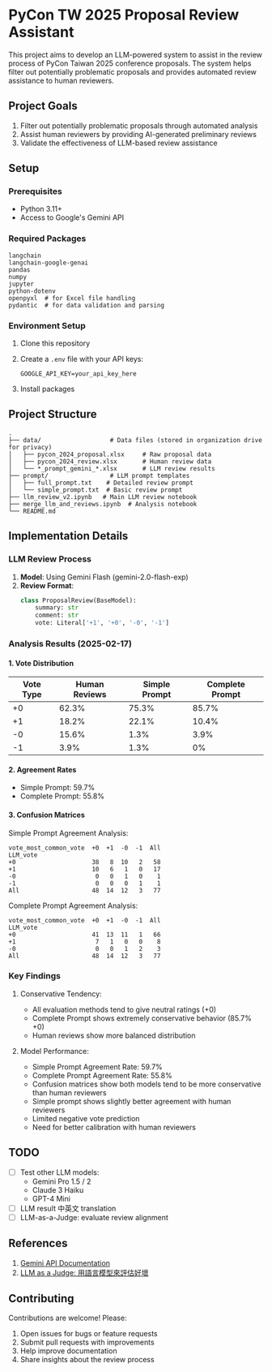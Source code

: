 # PyCon TW 2025 Proposal Review Assistant

This project aims to develop an LLM-powered system to assist in the review process of PyCon Taiwan 2025 conference proposals. The system helps filter out potentially problematic proposals and provides automated review assistance to human reviewers.

## Project Goals
1. Filter out potentially problematic proposals through automated analysis
2. Assist human reviewers by providing AI-generated preliminary reviews
3. Validate the effectiveness of LLM-based review assistance

## Setup

### Prerequisites
- Python 3.11+
- Access to Google's Gemini API

### Required Packages
```
langchain
langchain-google-genai
pandas
numpy
jupyter
python-dotenv
openpyxl  # for Excel file handling
pydantic  # for data validation and parsing
```

### Environment Setup
1. Clone this repository
2. Create a `.env` file with your API keys:
   ```
   GOOGLE_API_KEY=your_api_key_here
   ```

3. Install packages

## Project Structure
```
.
├── data/                   # Data files (stored in organization drive for privacy)
│   ├── pycon_2024_proposal.xlsx     # Raw proposal data
│   ├── pycon_2024_review.xlsx       # Human review data
│   └── *_prompt_gemini_*.xlsx       # LLM review results
├── prompt/                 # LLM prompt templates
│   ├── full_prompt.txt    # Detailed review prompt
│   └── simple_prompt.txt  # Basic review prompt
├── llm_review_v2.ipynb   # Main LLM review notebook
├── merge_llm_and_reviews.ipynb  # Analysis notebook
└── README.md
```

## Implementation Details

### LLM Review Process
1. **Model**: Using Gemini Flash (gemini-2.0-flash-exp)
2. **Review Format**:
   ```python
   class ProposalReview(BaseModel):
       summary: str
       comment: str
       vote: Literal['+1', '+0', '-0', '-1']
   ```

### Analysis Results (2025-02-17)

#### 1. Vote Distribution

| Vote Type | Human Reviews | Simple Prompt | Complete Prompt |
|-----------|--------------|---------------|-----------------|
| +0        | 62.3%       | 75.3%         | 85.7%          |
| +1        | 18.2%       | 22.1%         | 10.4%          |
| -0        | 15.6%       | 1.3%          | 3.9%           |
| -1        | 3.9%        | 1.3%          | 0%             |

#### 2. Agreement Rates
- Simple Prompt: 59.7%
- Complete Prompt: 55.8%

#### 3. Confusion Matrices

Simple Prompt Agreement Analysis:
```
vote_most_common_vote  +0  +1  -0  -1  All
LLM_vote                                  
+0                     38   8  10   2   58
+1                     10   6   1   0   17
-0                      0   0   1   0    1
-1                      0   0   0   1    1
All                    48  14  12   3   77
```

Complete Prompt Agreement Analysis:
```
vote_most_common_vote  +0  +1  -0  -1  All
LLM_vote                                  
+0                     41  13  11   1   66
+1                      7   1   0   0    8
-0                      0   0   1   2    3
All                    48  14  12   3   77
```

### Key Findings
1. Conservative Tendency:
   - All evaluation methods tend to give neutral ratings (+0)
   - Complete Prompt shows extremely conservative behavior (85.7% +0)
   - Human reviews show more balanced distribution

2. Model Performance:
   - Simple Prompt Agreement Rate: 59.7%
   - Complete Prompt Agreement Rate: 55.8%
   - Confusion matrices show both models tend to be more conservative than human reviewers
   - Simple prompt shows slightly better agreement with human reviewers
   - Limited negative vote prediction
   - Need for better calibration with human reviewers

## TODO
- [ ] Test other LLM models:
  - Gemini Pro 1.5 / 2
  - Claude 3 Haiku
  - GPT-4 Mini
- [ ] LLM result 中英文 translation
- [ ] LLM-as-a-Judge: evaluate review alignment

## References
1. [Gemini API Documentation](https://ai.google.dev/gemini-api/docs/models/experimental-models?hl=zh-tw)
2. [LLM as a Judge: 用語言模型來評估好壞](https://ywctech.net/ml-ai/paper-llm-as-a-judge/)

## Contributing
Contributions are welcome! Please:
1. Open issues for bugs or feature requests
2. Submit pull requests with improvements
3. Help improve documentation
4. Share insights about the review process
